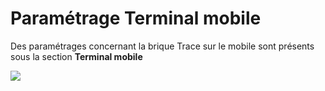 # Paramétrage Terminal mobile

Des paramétrages concernant la brique Trace sur le mobile sont présents sous la section **Terminal mobile**

![](../../.gitbook/assets/2022-02-04\_10-09-48.png)
